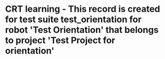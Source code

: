 # CRT learning - This record is created for test suite test_orientation for robot 'Test Orientation' that belongs to project 'Test Project for orientation' 
